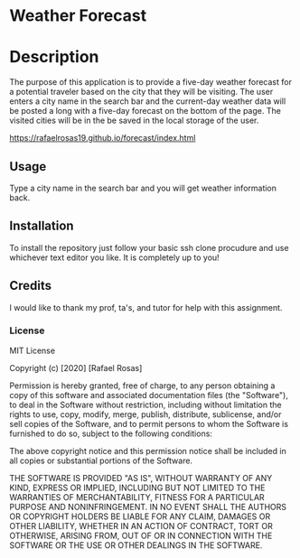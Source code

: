 # Weather Forecast

# Description

The purpose of this application is to provide a five-day weather forecast for a potential traveler based on the city that they will be visiting. The user enters a city name in the search bar and the current-day weather data will be posted a long with a five-day forecast on the bottom of the page. The visited cities will be in the be saved in the local storage of the user. 

https://rafaelrosas19.github.io/forecast/index.html

## Usage 

Type a city name in the search bar and you will get weather information back. 

## Installation

To install the repository just follow your basic ssh clone procudure and use whichever text editor you like. It is completely up to you!

## Credits

I would like to thank my prof, ta's, and tutor for help with this assignment. 

### License

MIT License

Copyright (c) [2020] [Rafael Rosas]

Permission is hereby granted, free of charge, to any person obtaining a copy of this software and associated documentation files (the "Software"), to deal in the Software without restriction, including without limitation the rights to use, copy, modify, merge, publish, distribute, sublicense, and/or sell copies of the Software, and to permit persons to whom the Software is furnished to do so, subject to the following conditions:

The above copyright notice and this permission notice shall be included in all copies or substantial portions of the Software.

THE SOFTWARE IS PROVIDED "AS IS", WITHOUT WARRANTY OF ANY KIND, EXPRESS OR IMPLIED, INCLUDING BUT NOT LIMITED TO THE WARRANTIES OF MERCHANTABILITY, FITNESS FOR A PARTICULAR PURPOSE AND NONINFRINGEMENT. IN NO EVENT SHALL THE AUTHORS OR COPYRIGHT HOLDERS BE LIABLE FOR ANY CLAIM, DAMAGES OR OTHER LIABILITY, WHETHER IN AN ACTION OF CONTRACT, TORT OR OTHERWISE, ARISING FROM, OUT OF OR IN CONNECTION WITH THE SOFTWARE OR THE USE OR OTHER DEALINGS IN THE SOFTWARE.

